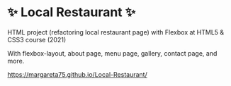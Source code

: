 # ✨ Local Restaurant ✨
HTML project (refactoring local restaurant page) with Flexbox at HTML5 & CSS3 course (2021)

With flexbox-layout, about page, menu page, gallery, contact page, and more.

https://margareta75.github.io/Local-Restaurant/
